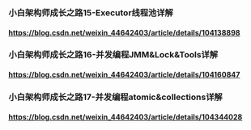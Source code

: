 ### 小白架构师成长之路15-Executor线程池详解
#### https://blog.csdn.net/weixin_44642403/article/details/104138898
### 小白架构师成长之路16-并发编程JMM&Lock&Tools详解
#### https://blog.csdn.net/weixin_44642403/article/details/104160847
### 小白架构师成长之路17-并发编程atomic&collections详解
#### https://blog.csdn.net/weixin_44642403/article/details/104344028
